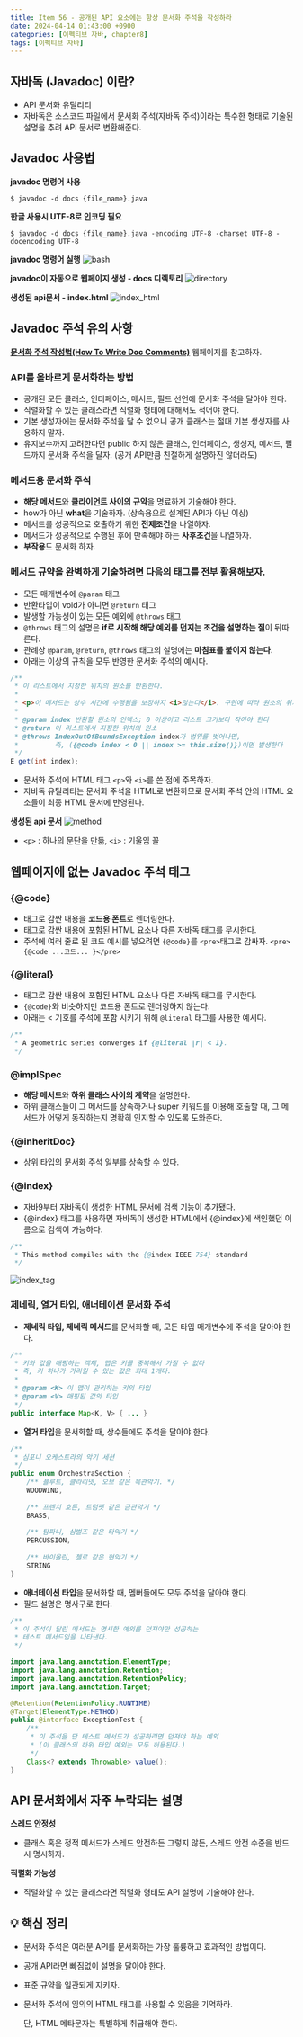 ```yaml
---
title: Item 56 - 공개된 API 요소에는 항상 문서화 주석을 작성하라
date: 2024-04-14 01:43:00 +0900
categories: [이펙티브 자바, chapter8]
tags: [이펙티브 자바]
---
```


## **자바독 (Javadoc) 이란?**

- API 문서화 유틸리티
- 자바독은 소스코드 파일에서 문서화 주석(자바독 주석)이라는 특수한 형태로 기술된 설명을 추려 API 문서로 변환해준다.

## **Javadoc 사용법**

**javadoc 명령어 사용**

```shell
$ javadoc -d docs {file_name}.java
```

**한글 사용시 UTF-8로 인코딩 필요**

```shell
$ javadoc -d docs {file_name}.java -encoding UTF-8 -charset UTF-8 -docencoding UTF-8
```

**javadoc 명령어 실행**
![bash](https://github.com/Shinminjin/Algorithm/assets/76575966/1ab609c0-29bd-44cc-ab9f-64c612ab415c)

**javadoc이 자동으로 웹페이지 생성 - docs 디렉토리**
![directory](https://github.com/Shinminjin/Algorithm/assets/76575966/054bf674-b37c-4310-951d-264ed9549b32)

**생성된 api문서 - index.html**
![index_html](https://github.com/Shinminjin/Algorithm/assets/76575966/6252bacb-7fa9-47b1-9ed0-37bb5c227c74)

## **Javadoc 주석 유의 사항**
[**문서화 주석 작성법(How To Write Doc Comments)**](https://www.oracle.com/technical-resources/articles/java/javadoc-tool.html) 웹페이지를 참고하자.

### **API를 올바르게 문서화하는 방법**

- 공개된 모든 클래스, 인터페이스, 메서드, 필드 선언에 문서화 주석을 달아야 한다.
- 직렬화할 수 있는 클래스라면 직렬화 형태에 대해서도 적어야 한다.
- 기본 생성자에는 문서화 주석을 달 수 없으니 공개 클래스는 절대 기본 생성자를 사용하지 말자.
- 유지보수까지 고려한다면 public 하지 않은 클래스, 인터페이스, 생성자, 메서드, 필드까지 문서화 주석을 달자. (공개 API만큼 친절하게 설명하진 않더라도)

### **메서드용 문서화 주석**

- **해당 메서드**와 **클라이언트 사이의 규약**을 명료하게 기술해야 한다.
- how가 아닌 **what**을 기술하자. (상속용으로 설계된 API가 아닌 이상)
- 메서드를 성공적으로 호출하기 위한 **전제조건**을 나열하자.
- 메서드가 성공적으로 수행된 후에 만족해야 하는 **사후조건**을 나열하자.
- **부작용**도 문서화 하자.

### **메서드 규약을 완벽하게 기술하려면 다음의 태그를 전부 활용해보자.**

- 모든 매개변수에 `@param` 태그
- 반환타입이 void가 아니면 `@return` 태그
- 발생할 가능성이 있는 모든 예외에 `@throws` 태그
- `@throws` 태그의 설명은 **if로 시작해 해당 예외를 던지는 조건을 설명하는 절**이 뒤따른다.
- 관례상 `@param`, `@return`, `@throws` 태그의 설명에는 **마침표를 붙이지 않는다**.
- 아래는 이상의 규칙을 모두 반영한 문서화 주석의 예시다.

```java
/**
 * 이 리스트에서 지정한 위치의 원소를 반환한다.
 *
 * <p>이 메서드는 상수 시간에 수행됨을 보장하지 <i>않는다</i>. 구현에 따라 원소의 위치에 비례해 시간이 걸릴 수도 있다.</p>
 *
 * @param index 반환할 원소의 인덱스; 0 이상이고 리스트 크기보다 작아야 한다
 * @return 이 리스트에서 지정한 위치의 원소
 * @throws IndexOutOfBoundsException index가 범위를 벗어나면, 
 *         즉, ({@code index < 0 || index >= this.size()})이면 발생한다
 */
E get(int index);
```
- 문서화 주석에 HTML 태그 `<p>`와 `<i>`를 쓴 점에 주목하자.
- 자바독 유틸리티는 문서화 주석을 HTML로 변환하므로 문서화 주석 안의 HTML 요소들이 최종 HTML 문서에 반영된다.

**생성된 api 문서**
![method](https://github.com/Shinminjin/Algorithm/assets/76575966/2ef89c3f-3c08-45fe-bd72-f79317514ab1)
- `<p>` : 하나의 문단을 만듦, `<i>` : 기울임 꼴

## **웹페이지에 없는 Javadoc 주석 태그**

### **{@code}**

- 태그로 감싼 내용을 **코드용 폰트**로 렌더링한다.
- 태그로 감싼 내용에 포함된 HTML 요소나 다른 자바독 태그를 무시한다.
- 주석에 여러 줄로 된 코드 예시를 넣으려면 `{@code}`를 `<pre>`태그로 감싸자. `<pre>{@code ...코드... }</pre>`

### **{@literal}**

- 태그로 감싼 내용에 포함된 HTML 요소나 다른 자바독 태그를 무시한다.
- `{@code}`와 비슷하지만 코드용 폰트로 렌더링하지 않는다.
- 아래는 < 기호를 주석에 포함 시키기 위해 `@literal` 태그를 사용한 예시다.

```java
/**
 * A geometric series converges if {@literal |r| < 1}.
 */
```

### **@implSpec**

- **해당 메서드**와 **하위 클래스 사이의 계약**을 설명한다.
- 하위 클래스들이 그 메서드를 상속하거나 super 키워드를 이용해 호출할 때, 그 메서드가 어떻게 동작하는지 명확히 인지할 수 있도록 도와준다.

### **{@inheritDoc}**

- 상위 타입의 문서화 주석 일부를 상속할 수 있다.

### **{@index}**
- 자바9부터 자바독이 생성한 HTML 문서에 검색 기능이 추가됐다.
- {@index} 태그를 사용하면 자바독이 생성한 HTML에서 {@index}에 색인했던 이름으로 검색이 가능하다.

```java
/**
 * This method compiles with the {@index IEEE 754} standard
 */
```
![index_tag](https://github.com/Shinminjin/Algorithm/assets/76575966/7927b189-5932-41c3-8692-525daf9e9114)

### **제네릭, 열거 타입, 애너테이션 문서화 주석**

- **제네릭 타입, 제네릭 메서드**를 문서화할 때, 모든 타입 매개변수에 주석을 달아야 한다.

```java
/**
 * 키와 값을 매핑하는 객체, 맵은 키를 중복해서 가질 수 없다
 * 즉, 키 하나가 가리킬 수 있는 값은 최대 1개다.
 * 
 * @param <K> 이 맵이 관리하는 키의 타입
 * @param <V> 매핑된 값의 타입
 */
public interface Map<K, V> { ... }
```
- **열거 타입**을 문서화할 때, 상수들에도 주석을 달아야 한다.

```java
/**
 * 심포니 오케스트라의 악기 세션
 */
public enum OrchestraSection {
    /** 플루트, 클라리넷, 오보 같은 목관악기. */
    WOODWIND,
  
    /** 프렌치 호른, 트럼펫 같은 금관악기 */
    BRASS,
  
    /** 탐파니, 심벌즈 같은 타악기 */
    PERCUSSION,
  
    /** 바이올린, 첼로 같은 현악기 */
    STRING
}
```
- **애너테이션 타입**을 문서화할 때, 멤버들에도 모두 주석을 달아야 한다.
- 필드 설명은 명사구로 한다.

```java
/**
 * 이 주석이 달린 메서드는 명시한 예외를 던져야만 성공하는
 * 테스트 메서드임을 나타낸다.
 */

import java.lang.annotation.ElementType;
import java.lang.annotation.Retention;
import java.lang.annotation.RetentionPolicy;
import java.lang.annotation.Target;

@Retention(RetentionPolicy.RUNTIME)
@Target(ElementType.METHOD)
public @interface ExceptionTest {
    /**
     * 이 주석을 단 테스트 메서드가 성공하려면 던져야 하는 예외
     * (이 클래스의 하위 타입 예외는 모두 허용된다.)
     */
    Class<? extends Throwable> value();
}
```

## **API 문서화에서 자주 누락되는 설명**

**스레드 안정성**

- 클래스 혹은 정적 메서드가 스레드 안전하든 그렇지 않든, 스레드 안전 수준을 반드시 명시하자.

**직렬화 가능성**

- 직렬화할 수 있는 클래스라면 직렬화 형태도 API 설명에 기술해야 한다.

## **💡 핵심 정리**

- 문서화 주석은 여러분 API를 문서화하는 가장 훌륭하고 효과적인 방법이다.
- 공개 API라면 빠짐없이 설명을 달아야 한다.
- 표준 규약을 일관되게 지키자.
- 문서화 주석에 임의의 HTML 태그를 사용할 수 있음을 기억하라.

  단, HTML 메타문자는 특별하게 취급해야 한다.
